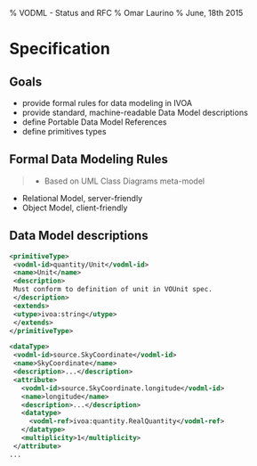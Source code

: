 % VODML - Status and RFC
% Omar Laurino
% June, 18th 2015

# Specification

## Goals
- provide formal rules for data modeling in IVOA
- provide standard, machine-readable Data Model descriptions
- define Portable Data Model References
- define primitives types

## Formal Data Modeling Rules
>- Based on UML Class Diagrams meta-model
- Relational Model, server-friendly
- Object Model, client-friendly

## Data Model descriptions

```xml
<primitiveType>
 <vodml-id>quantity/Unit</vodml-id>
 <name>Unit</name>
 <description>
 Must conform to definition of unit in VOUnit spec.
 </description>
 <extends>
 <utype>ivoa:string</utype>
 </extends>
</primitiveType>

<dataType>
 <vodml-id>source.SkyCoordinate</vodml-id>
 <name>SkyCoordinate</name>
 <description>...</description>
 <attribute>
   <vodml-id>source.SkyCoordinate.longitude</vodml-id>
   <name>longitude</name>
   <description>...</description>
   <datatype>
     <vodml-ref>ivoa:quantity.RealQuantity</vodml-ref>
   </datatype>
   <multiplicity>1</multiplicity>
 </attribute>
...
```
